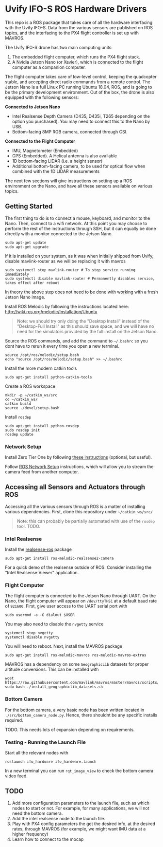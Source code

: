 # Uvify IFO-S ROS Hardware Drivers
This repo is a ROS package that takes care of all the hardware interfacing with the Uvify IFO-S. Data from the various sensors are published on ROS topics, and the interfacing to the PX4 flight controller is set up with MAVROS.

The Uvify IFO-S drone has two main computing units:

1. The embedded flight computer, which runs the PX4 flight stack.
2. A Nvidia Jetson Nano (or Xavier), which is connected to the flight computer as a companion computer.

The flight computer takes care of low-level control, keeping the quadcopter stable, and accepting direct radio commands from a remote control. The Jetson Nano is a full Linux PC running Ubuntu 18.04, ROS, and is going to be the primary development environment. Out of the box, the drone is also equipped with the following sensors:

__Connected to Jetson Nano__

- Intel Realsense Depth Camera (D435, D435i, T265 depending on the option you purchased). You may need to connect this to the Nano by USB.
- Bottom-facing 8MP RGB camera, connected through CSI.

__Connected to the Flight Computer__

- IMU, Magnetometer (Embedded)
- GPS (Embedded). A Helical antenna is also available
- 1D bottom-facing LIDAR (i.e. a height sensor)
- Additional bottom-facing camera, to be used for optical flow when combined with the 1D LIDAR measurements

The next few sections will give instructions on setting up a ROS environment on the Nano, and have all these sensors available on various topics.

## Getting Started
The first thing to do is to connect a mouse, keyboard, and monitor to the Nano. Then, connect to a wifi network. At this point you may choose to perform the rest of the instructions through SSH, but it can equally be done directly with a monitor connected to the Jetson Nano.

```
sudo apt-get update
sudo apt-get upgrade
```

If it is installed on your system, as it was when initially shipped from Uvify, disable mavlink-router as we will be replacing it with mavros

```
sudo systemctl stop mavlink-router # To stop service running immediately
sudo systemctl disable mavlink-router # Permanently disables service, takes effect after reboot
```
In theory the above step does not need to be done with working with a fresh Jetson Nano image.

Install ROS Melodic by following the instructions located here: http://wiki.ros.org/melodic/Installation/Ubuntu 

> Note: we should try only doing the "Desktop Install" instead of the "Desktop-Full Install" as this should save space, and we will have no need for the simulators provided by the full install on the Jetson Nano.

Source the ROS commands, and add the command to `~/.bashrc` so you dont have to rerun it every time you open a new terminal.

```
source /opt/ros/melodic/setup.bash 
echo "source /opt/ros/melodic/setup.bash" >> ~/.bashrc
```
Install the more modern catkin tools
```
sudo apt-get install python-catkin-tools
```

Create a ROS workspace
 
```
mkdir -p ~/catkin_ws/src 
cd ~/catkin_ws/ 
catkin build
source ./devel/setup.bash 
```

Install `rosdep`

```
sudo apt-get install python-rosdep
sudo rosdep init
rosdep update
```

### Network Setup
Install Zero Tier One by following [these instructions](/decargroup/decar_home/src/master/lab_network/lab_network.md) (optional, but useful).

Follow [ROS Network Setup](http://wiki.ros.org/ROS/NetworkSetup) instructions, which will allow you to stream the camera feed from another computer.

## Accessing all Sensors and Actuators through ROS
Accessing all the various sensors through ROS is a matter of installing various dependencies. First, clone this repository under `~/catkin_ws/src/`
> Note: this can probably be partially automated with use of the `rosdep` tool. TODO.
### Intel Realsense
Install the [realsense-ros](https://github.com/IntelRealSense/realsense-ros) package

```
sudo apt-get install ros-melodic-realsense2-camera
```
For a quick demo of the realsense outside of ROS. Consider installing the "Intel Realsense Viewer" application.
### Flight Computer 

The flight computer is connected to the Jetson Nano through UART. On the Nano, the flight computer will appear on `/dev/ttyTHS1` at a default baud rate of `921600`. First, give user access to the UART serial port with

    sudo usermod -a -G dialout $USER
You may also need to disable the `nvgetty` service    

```
systemctl stop nvgetty
systemctl disable nvgetty
```
You will need to reboot. Next, install the MAVROS package

```
sudo apt-get install ros-melodic-mavros ros-melodic-mavros-extras
```
MAVROS has a dependency on some `GeographicLib` datasets for proper altitude conversions. This can be installed with
```
wget https://raw.githubusercontent.com/mavlink/mavros/master/mavros/scripts/install_geographiclib_datasets.sh
sudo bash ./install_geographiclib_datasets.sh   
```

### Bottom Camera
For the bottom camera, a very basic node has been written located in `./src/bottom_camera_node.py`. Hence, there shouldnt be any specific installs required.

TODO. This needs lots of expansion depending on requirements.

### Testing - Running the Launch File
Start all the relevant nodes with
```
roslaunch ifo_hardware ifo_hardware.launch
```
In a new terminal you can run `rqt_image_view` to check the bottom camera video feed.

## TODO
1. Add more configuration parameters to the launch file, such as which nodes to start or not. For example, for many applications, we will not need the bottom camera.
2. Add the intel realsense node to the launch file.
3. Play with PX4 config parameters the get the desired info, at the desired rates, through MAVROS (for example, we might want IMU data at a higher frequency)
4. Learn how to connect to the mocap